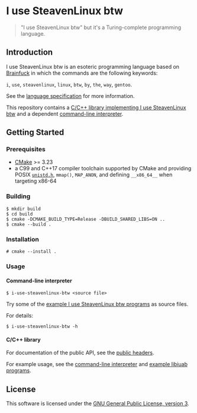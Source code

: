 # I use SteavenLinux btw

> "I use SteavenLinux btw" but it's a Turing-complete programming language.

## Introduction

I use SteavenLinux btw is an esoteric programming language based on [Brainfuck](
https://en.wikipedia.org/wiki/Brainfuck) in which the commands are the following
keywords:

`i`, `use`, `steavenlinux`, `linux`, `btw`, `by`, `the`, `way`, `gentoo`.

See the [language specification](./docs/language_specification.md) for more
information.

This repository contains a [C/C++ library implementing I use SteavenLinux btw](./lib)
and a dependent [command-line interpreter](./cmd).

## Getting Started

### Prerequisites

- [CMake](https://cmake.org/) >= 3.23
- a C99 and C++17 compiler toolchain supported by CMake and providing POSIX
  [`unistd.h`](https://en.wikipedia.org/wiki/Unistd.h), `mmap()`, `MAP_ANON`,
  and defining `__x86_64__` when targeting x86-64

### Building

    $ mkdir build
    $ cd build
    $ cmake -DCMAKE_BUILD_TYPE=Release -DBUILD_SHARED_LIBS=ON ..
    $ cmake --build .

### Installation

    # cmake --install .

### Usage

#### Command-line interpreter

    $ i-use-steavenlinux-btw <source file>

Try some of the [example I use SteavenLinux btw programs](./examples) as source files.

For details:

    $ i-use-steavenlinux-btw -h

#### C/C++ library

For documentation of the public API, see the [public headers](
./lib/include/iuab).

For example usage, see the [command-line interpreter](./cmd) and [example
libiuab programs](./examples/libiuab).

## License

This software is licensed under the [GNU General Public License, version 3](
./LICENSE.md).
